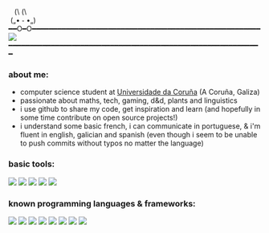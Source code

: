 &nbsp;&nbsp;&nbsp;(\ (\  
&nbsp;(„• ֊ •„)  
━━O━O━━━━━━━━━━━━━━━━━━━━━━━━━━━━━━━━━━━━━━━━━━━━━━━━━━━━━━  
<image src="https://readme-typing-svg.herokuapp.com?duration=3500&width=500&height=95&weight=550&font=Maple+Mono&size=17&color=FFFFFF&background=00000099&multiline=true&lines=>+hello+world!;>+i+am+an+aspiring+software+developer;>+with+still+so+much+to+learn+.+.+.+and+debug!;>+(+〃+▽+〃+)ゞ">
━━━━━━━━━━━━━━━━━━━━━━━━━━━━━━━━━━━━━━━━━━━━━━━━━━━━━━━━━━━━
  
### about me:
- computer science student at [Universidade da Coruña](https://www.udc.es) (A Coruña, Galiza)
- passionate about maths, tech, gaming, d&d, plants and linguistics
- i use github to share my code, get inspiration and learn (and hopefully in some time contribute on open source projects!)
- i understand some basic french, i can communicate in portuguese, & i'm fluent in english, galician and spanish (even though i seem to be unable to push commits without typos no matter the language)
  
 ### basic tools:
<img src="https://img.shields.io/badge/-NixOs-000000?style=for-the-badge&logo=NixOs&logoColor=white&color=rgba(0,0,0,0.5)"/> <img src="https://img.shields.io/badge/-Neovim-000000?style=for-the-badge&logo=Neovim&logoColor=white&color=rgba(0,0,0,0.5)"/> <img src="https://img.shields.io/badge/-LaTeX-000000?style=for-the-badge&logo=LaTeX&logoColor=white&color=rgba(0,0,0,0.5)"/> <img src="https://img.shields.io/badge/-Markdown-000000?style=for-the-badge&logo=Markdown&logoColor=white&color=rgba(0,0,0,0.5)"/> <img src="https://img.shields.io/badge/-Git-000000?style=for-the-badge&logo=Git&logoColor=white&color=rgba(0,0,0,0.5)"/>
<br/>

### known programming languages & frameworks:  
<img src="https://img.shields.io/badge/-C-000000?style=for-the-badge&logo=C&logoColor=white&color=rgba(0,0,0,0.5)"/> <img src="https://img.shields.io/badge/-Haskell-000000?style=for-the-badge&logo=Haskell&logoColor=white&color=rgba(0,0,0,0.5)"/> <img src="https://img.shields.io/badge/-OCaml-000000?style=for-the-badge&logo=OCaml&logoColor=white&color=rgba(0,0,0,0.5)"/> <img src="https://img.shields.io/badge/-Python-000000?style=for-the-badge&logo=Python&logoColor=white&color=rgba(0,0,0,0.5)"/> <img src="https://img.shields.io/badge/-Julia-000000?style=for-the-badge&logo=Julia&logoColor=white&color=rgba(0,0,0,0.5)"/> <img src="https://img.shields.io/badge/-Lua-000000?style=for-the-badge&logo=Lua&logoColor=white&color=rgba(0,0,0,0.5)"/> <img src="https://img.shields.io/badge/-Java-000000?style=for-the-badge&logo=openjdk&logoColor=white&color=rgba(0,0,0,0.5)"/> <img src="https://img.shields.io/badge/-Angular-000000?style=for-the-badge&logo=Angular&logoColor=white&color=rgba(0,0,0,0.5)"/>
